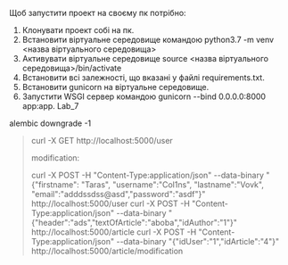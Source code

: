 Щоб запустити проект на своєму пк потрібно:

1. Клонувати проект собі на пк.
2. Встановити віртуальне середовище командою python3.7 -m venv <назва віртуального середовища>
3. Активувати віртуальне середовище source <назва віртуального середовища>/bin/activate
4. Встановити всі залежності, що вказані у файлі requirements.txt.
5. Встановити gunicorn на віртуальне середовище.
6. Запустити WSGI сервер командою gunicorn --bind 0.0.0.0:8000 app:app. Lab_7

alembic downgrade -1


> curl -X GET http://localhost:5000/user
>
> modification:
>
> curl -X POST -H "Content-Type:application/json" --data-binary "{\"firstname\": \"Taras\", \"username\":\"Col1ns\", \"lastname\":\"Vovk\", \"email\":\"adddssdss@asd\",\"password\":\"asdf\"}" http://localhost:5000/user
> curl -X POST -H "Content-Type:application/json" --data-binary "{\"header\":\"ads\",\"textOfArticle\":\"aboba\",\"idAuthor\":\"1\"}" http://localhost:5000/article
> curl -X POST -H "Content-Type:application/json" --data-binary "{\"idUser\":\"1\",\"idArticle\":\"4\"}" http://localhost:5000/article/modification
